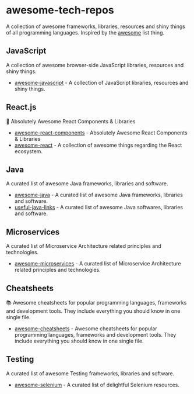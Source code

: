 # awesome-tech-repos
A collection of awesome frameworks, libraries, resources and shiny things of all programming languages.
Inspired by the [awesome](https://github.com/sindresorhus/awesome) list thing.



## JavaScript
A collection of awesome browser-side JavaScript libraries, resources and shiny things.

* [awesome-javascript](https://github.com/sorrycc/awesome-javascript) - A collection of JavaScript libraries, resources and shiny things.


## React.js
🚀 Absolutely Awesome React Components & Libraries

* [awesome-react-components](https://github.com/brillout/awesome-react-components) - Absolutely Awesome React Components & Libraries
* [awesome-react](https://github.com/enaqx/awesome-react) - A collection of awesome things regarding the React ecosystem.


## Java
A curated list of awesome Java frameworks, libraries and software.

* [awesome-java](https://github.com/akullpp/awesome-java) - A curated list of awesome Java frameworks, libraries and software.
* [useful-java-links](https://github.com/Vedenin/useful-java-links) - A curated list of awesome Java softwares, libraries and software.

## Microservices
A curated list of Microservice Architecture related principles and technologies.

* [awesome-microservices](https://github.com/mfornos/awesome-microservices) - A curated list of Microservice Architecture related principles and technologies.

## Cheatsheets
📚 Awesome cheatsheets for popular programming languages, frameworks and development tools. They include everything you should know in one single file.

* [awesome-cheatsheets](https://github.com/LeCoupa/awesome-cheatsheets) - Awesome cheatsheets for popular programming languages, frameworks and development tools. They include everything you should know in one single file.


## Testing
A curated list of awesome Testing frameworks, libraries and software.

* [awesome-selenium](https://github.com/christian-bromann/awesome-selenium) - A curated list of delightful Selenium resources.



